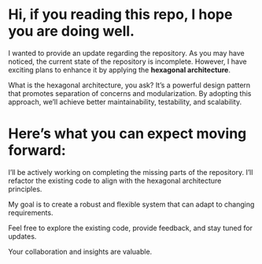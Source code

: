 # Hi, if you reading this repo, I hope you are doing well.

I wanted to provide an update regarding the repository. As you may have noticed, the current state of the repository is incomplete.
However, I have exciting plans to enhance it by applying the **hexagonal architecture**.

What is the hexagonal architecture, you ask? It’s a powerful design pattern that promotes separation of concerns and modularization. By adopting this approach, we’ll achieve better maintainability, testability, and scalability.

# Here’s what you can expect moving forward:

I’ll be actively working on completing the missing parts of the repository.
I’ll refactor the existing code to align with the hexagonal architecture principles.

My goal is to create a robust and flexible system that can adapt to changing requirements.

Feel free to explore the existing code, provide feedback, and stay tuned for updates.

Your collaboration and insights are valuable.
